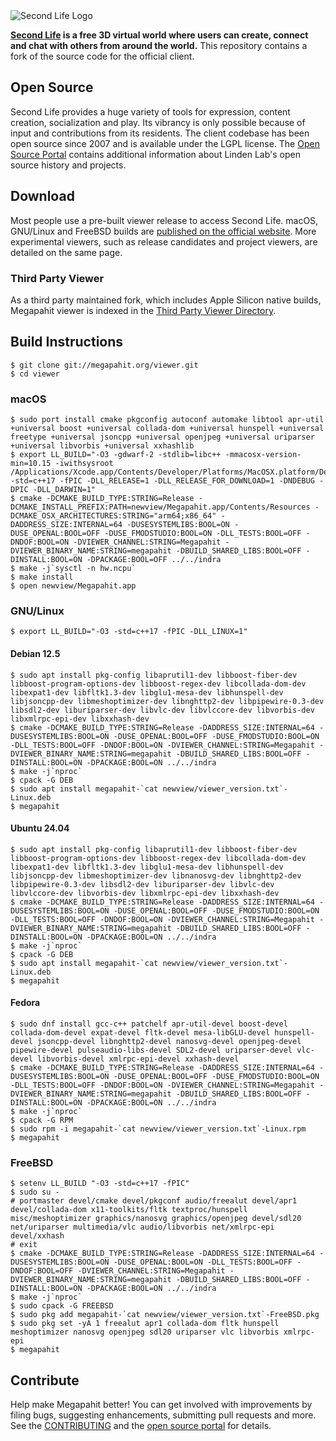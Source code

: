 <picture>
  <source media="(prefers-color-scheme: dark)" srcset="doc/sl-logo-dark.png">
  <source media="(prefers-color-scheme: light)" srcset="doc/sl-logo.png">
  <img alt="Second Life Logo" src="doc/sl-logo.png">
</picture>

**[Second Life][] is a free 3D virtual world where users can create, connect and chat with others from around the
world.** This repository contains a fork of the source code for the official client.

## Open Source

Second Life provides a huge variety of tools for expression, content creation, socialization and play. Its vibrancy is
only possible because of input and contributions from its residents. The client codebase has been open source since
2007 and is available under the LGPL license. The [Open Source Portal][] contains additional information about Linden
Lab's open source history and projects.

## Download

Most people use a pre-built viewer release to access Second Life. macOS, GNU/Linux and FreeBSD builds are
[published on the official website][download]. More experimental viewers, such as release candidates and
project viewers, are detailed on the same page.

### Third Party Viewer

As a third party maintained fork, which includes Apple Silicon native builds, Megapahit viewer is indexed in the [Third Party Viewer Directory][tpv].

## Build Instructions

```
$ git clone git://megapahit.org/viewer.git
$ cd viewer
```

### macOS

```
$ sudo port install cmake pkgconfig autoconf automake libtool apr-util +universal boost +universal collada-dom +universal hunspell +universal freetype +universal jsoncpp +universal openjpeg +universal uriparser +universal libvorbis +universal xxhashlib
$ export LL_BUILD="-O3 -gdwarf-2 -stdlib=libc++ -mmacosx-version-min=10.15 -iwithsysroot /Applications/Xcode.app/Contents/Developer/Platforms/MacOSX.platform/Developer/SDKs/MacOSX.sdk -std=c++17 -fPIC -DLL_RELEASE=1 -DLL_RELEASE_FOR_DOWNLOAD=1 -DNDEBUG -DPIC -DLL_DARWIN=1"
$ cmake -DCMAKE_BUILD_TYPE:STRING=Release -DCMAKE_INSTALL_PREFIX:PATH=newview/Megapahit.app/Contents/Resources -DCMAKE_OSX_ARCHITECTURES:STRING="arm64;x86_64" -DADDRESS_SIZE:INTERNAL=64 -DUSESYSTEMLIBS:BOOL=ON -DUSE_OPENAL:BOOL=OFF -DUSE_FMODSTUDIO:BOOL=ON -DLL_TESTS:BOOL=OFF -DNDOF:BOOL=ON -DVIEWER_CHANNEL:STRING=Megapahit -DVIEWER_BINARY_NAME:STRING=megapahit -DBUILD_SHARED_LIBS:BOOL=OFF -DINSTALL:BOOL=ON -DPACKAGE:BOOL=OFF ../../indra
$ make -j`sysctl -n hw.ncpu`
$ make install
$ open newview/Megapahit.app
```

### GNU/Linux

```
$ export LL_BUILD="-O3 -std=c++17 -fPIC -DLL_LINUX=1"
```

#### Debian 12.5

```
$ sudo apt install pkg-config libaprutil1-dev libboost-fiber-dev libboost-program-options-dev libboost-regex-dev libcollada-dom-dev libexpat1-dev libfltk1.3-dev libglu1-mesa-dev libhunspell-dev libjsoncpp-dev libmeshoptimizer-dev libnghttp2-dev libpipewire-0.3-dev libsdl2-dev liburiparser-dev libvlc-dev libvlccore-dev libvorbis-dev libxmlrpc-epi-dev libxxhash-dev
$ cmake -DCMAKE_BUILD_TYPE:STRING=Release -DADDRESS_SIZE:INTERNAL=64 -DUSESYSTEMLIBS:BOOL=ON -DUSE_OPENAL:BOOL=OFF -DUSE_FMODSTUDIO:BOOL=ON -DLL_TESTS:BOOL=OFF -DNDOF:BOOL=ON -DVIEWER_CHANNEL:STRING=Megapahit -DVIEWER_BINARY_NAME:STRING=megapahit -DBUILD_SHARED_LIBS:BOOL=OFF -DINSTALL:BOOL=ON -DPACKAGE:BOOL=ON ../../indra
$ make -j`nproc`
$ cpack -G DEB
$ sudo apt install megapahit-`cat newview/viewer_version.txt`-Linux.deb
$ megapahit
```

#### Ubuntu 24.04

```
$ sudo apt install pkg-config libaprutil1-dev libboost-fiber-dev libboost-program-options-dev libboost-regex-dev libcollada-dom-dev libexpat1-dev libfltk1.3-dev libglu1-mesa-dev libhunspell-dev libjsoncpp-dev libmeshoptimizer-dev libnanosvg-dev libnghttp2-dev libpipewire-0.3-dev libsdl2-dev liburiparser-dev libvlc-dev libvlccore-dev libvorbis-dev libxmlrpc-epi-dev libxxhash-dev
$ cmake -DCMAKE_BUILD_TYPE:STRING=Release -DADDRESS_SIZE:INTERNAL=64 -DUSESYSTEMLIBS:BOOL=ON -DUSE_OPENAL:BOOL=OFF -DUSE_FMODSTUDIO:BOOL=ON -DLL_TESTS:BOOL=OFF -DNDOF:BOOL=ON -DVIEWER_CHANNEL:STRING=Megapahit -DVIEWER_BINARY_NAME:STRING=megapahit -DBUILD_SHARED_LIBS:BOOL=OFF -DINSTALL:BOOL=ON -DPACKAGE:BOOL=ON ../../indra
$ make -j`nproc`
$ cpack -G DEB
$ sudo apt install megapahit-`cat newview/viewer_version.txt`-Linux.deb
$ megapahit
```

#### Fedora

```
$ sudo dnf install gcc-c++ patchelf apr-util-devel boost-devel collada-dom-devel expat-devel fltk-devel mesa-libGLU-devel hunspell-devel jsoncpp-devel libnghttp2-devel nanosvg-devel openjpeg-devel pipewire-devel pulseaudio-libs-devel SDL2-devel uriparser-devel vlc-devel libvorbis-devel xmlrpc-epi-devel xxhash-devel
$ cmake -DCMAKE_BUILD_TYPE:STRING=Release -DADDRESS_SIZE:INTERNAL=64 -DUSESYSTEMLIBS:BOOL=ON -DUSE_OPENAL:BOOL=OFF -DUSE_FMODSTUDIO:BOOL=ON -DLL_TESTS:BOOL=OFF -DNDOF:BOOL=ON -DVIEWER_CHANNEL:STRING=Megapahit -DVIEWER_BINARY_NAME:STRING=megapahit -DBUILD_SHARED_LIBS:BOOL=OFF -DINSTALL:BOOL=ON -DPACKAGE:BOOL=ON ../../indra
$ make -j`nproc`
$ cpack -G RPM
$ sudo rpm -i megapahit-`cat newview/viewer_version.txt`-Linux.rpm
$ megapahit
```

### FreeBSD

```
$ setenv LL_BUILD "-O3 -std=c++17 -fPIC"
$ sudo su -
# portmaster devel/cmake devel/pkgconf audio/freealut devel/apr1 devel/collada-dom x11-toolkits/fltk textproc/hunspell misc/meshoptimizer graphics/nanosvg graphics/openjpeg devel/sdl20 net/uriparser multimedia/vlc audio/libvorbis net/xmlrpc-epi devel/xxhash
# exit
$ cmake -DCMAKE_BUILD_TYPE:STRING=Release -DADDRESS_SIZE:INTERNAL=64 -DUSESYSTEMLIBS:BOOL=ON -DUSE_OPENAL:BOOL=ON -DLL_TESTS:BOOL=OFF -DNDOF:BOOL=OFF -DVIEWER_CHANNEL:STRING=Megapahit -DVIEWER_BINARY_NAME:STRING=megapahit -DBUILD_SHARED_LIBS:BOOL=OFF -DINSTALL:BOOL=ON -DPACKAGE:BOOL=ON ../../indra
$ make -j`nproc`
$ sudo cpack -G FREEBSD
$ sudo pkg add megapahit-`cat newview/viewer_version.txt`-FreeBSD.pkg
$ sudo pkg set -yA 1 freealut apr1 collada-dom fltk hunspell meshoptimizer nanosvg openjpeg sdl20 uriparser vlc libvorbis xmlrpc-epi
$ megapahit
```

## Contribute

Help make Megapahit better! You can get involved with improvements by filing bugs, suggesting enhancements, submitting
pull requests and more. See the [CONTRIBUTING][] and the [open source portal][] for details.

[Second Life]: https://secondlife.com/
[download]: https://megapahit.net
[tpv]: http://wiki.secondlife.com/wiki/Third_Party_Viewer_Directory/Megapahit
[open source portal]: http://wiki.secondlife.com/wiki/Open_Source_Portal
[contributing]: https://megapahit.org/viewer.git/tree/CONTRIBUTING.md
